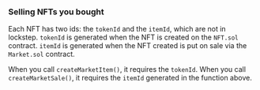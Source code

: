 ### Selling NFTs you bought

Each NFT has two ids: the `tokenId` and the `itemId`, which are not in lockstep.
`tokenId` is generated when the NFT is created on the `NFT.sol` contract.
`itemId` is generated when the NFT created is put on sale via the `Market.sol` contract.

When you call `createMarketItem()`, it requires the `tokenId`.
When you call `createMarketSale()`, it requires the `itemId` generated in the function above.